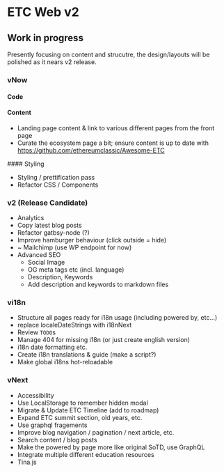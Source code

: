 # ETC Web v2

## Work in progress

Presently focusing on content and strucutre, the design/layouts will be polished as it nears v2 release.

### vNow

#### Code

#### Content

- Landing page content & link to various different pages from the front page
- Curate the ecosystem page a bit; ensure content is up to date with https://github.com/ethereumclassic/Awesome-ETC

#### Styling

- Styling / prettification pass
- Refactor CSS / Components

### v2 (Release Candidate)

- Analytics
- Copy latest blog posts
- Refactor gatbsy-node (?)
- Improve hamburger behaviour (click outside = hide)
- ~ Mailchimp (use WP endpoint for now)
- Advanced SEO
  - Social Image
  - OG meta tags etc (incl. language)
  - Description, Keywords
  - Add description and keywords to markdown files

### vi18n

- Structure all pages ready for i18n usage (including powered by, etc...)
- replace localeDateStrings with i18nNext
- Review `TODO`s
- Manage 404 for missing i18n (or just create english version)
- i18n date formatting etc.
- Create i18n translations & guide (make a script?)
- Make global i18ns hot-reloadable

### vNext

- Accessibility
- Use LocalStorage to remember hidden modal
- Migrate & Update ETC Timeline (add to roadmap)
- Expand ETC summit section, old years, etc.
- Use graphql fragements
- Improve blog navigation / pagination / next article, etc.
- Search content / blog posts
- Make the powered by page more like original SoTD, use GraphQL
- Integrate multiple different education resources
- Tina.js
